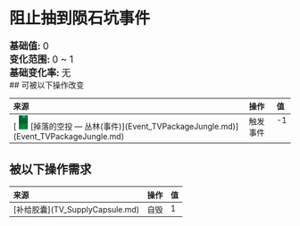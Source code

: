 # 阻止抽到陨石坑事件  
  
<div style="font-size:1.2em"><b>基础值: </b> 0 </div>  
<div style="font-size:1.2em"><b>变化范围: </b> 0 ~ 1 </div>  
<div style="font-size:1.2em"><b>基础变化率: </b> 无 </div>  
## 可被以下操作改变  
<style>
        .table4511 th,td{
            text-align:left;
            vertical-align:top;
        }
        </style><table class="table table-bordered table4511" data-toggle="table"  ><thead style=""><tr ><th  style=""  >来源</th><th  style=""  >操作</th><th  style=""  data-sortable="true"  >值</th></tr></thead><tr ><td  style=""  >[<div style="width:25px;display:inline-block;text-align:center"><img decoding="async" src="../wiki/Sprite/Jungle.png" href="a.md" style="max-width:25px;max-height:25px;"></div>[掉落的空投 — 丛林(事件)](Event_TVPackageJungle.md)](Event_TVPackageJungle.md)</td><td  style=""  >触发事件</td><td  style=""  >-1</td></tr></tbody></table>  
  
## 被以下操作需求  
<style>
        .table1447 th,td{
            text-align:left;
            vertical-align:top;
        }
        </style><table class="table table-bordered table1447" data-toggle="table"  ><thead style=""><tr ><th  style=""  >来源</th><th  style=""  >操作</th><th  style=""  data-sortable="true"  >值</th></tr></thead><tr ><td  style=""  >[补给胶囊](TV_SupplyCapsule.md)</td><td  style=""  >自毁</td><td  style=""  >1</td></tr></tbody></table>  
  


<script>document.title="阻止抽到陨石坑事件 - 卡牌生存百科 Card Survival Wiki";</script>